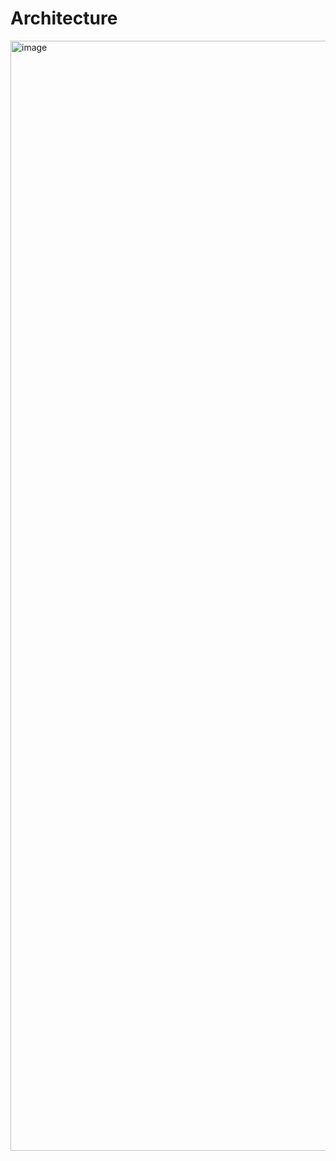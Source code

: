 # Architecture

<img width="1776" alt="image" src="https://user-images.githubusercontent.com/42997924/177604570-52b3291c-3e19-4d13-b405-795185dbcab3.png">
